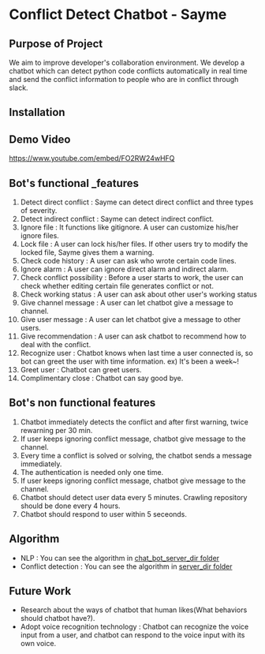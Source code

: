 # Conflict Detect Chatbot - Sayme

## Purpose of Project

We aim to improve developer's collaboration environment. We develop a chatbot which can detect python code conflicts automatically in real time and send the conflict information to people who are in conflict through slack.

## Installation

## Demo Video
https://www.youtube.com/embed/FO2RW24wHFQ<br>

## Bot's functional _features

1.	Detect direct conflict : Sayme can detect direct conflict and three types of severity.
2.	Detect indirect conflict : Sayme can detect indirect conflict.
3.	Ignore file : It functions like gitignore. A user can customize his/her ignore files.
4.	Lock file : A user can lock his/her files. If other users try to modify the locked file, Sayme gives them a warning.
5.	Check code history : A user can ask who wrote certain code lines.
6.	Ignore alarm : A user can ignore direct alarm and indirect alarm.
7.	Check conflict possibility : Before a user starts to work, the user can check whether editing certain file generates conflict or not.
8.	Check working status : A user can ask about other user's working status
9.	Give channel message : A user can let chatbot give a message to channel.
10.	Give user message : A user can let chatbot give a message to other users.
11.	Give recommendation : A user can ask chatbot to recommend how to deal with the conflict.
12.	Recognize user : Chatbot knows when last time a user connected is, so bot can greet the user with time information. ex) It's been a week~!
13.	Greet user : Chatbot can greet users.
14.	Complimentary close : Chatbot can say good bye.

## Bot's non functional features

1. Chatbot immediately detects the conflict and after first warning, twice rewarning per 30 min.
2. If user keeps ignoring conflict message, chatbot give message to the channel.
3. Every time a conflict is solved or solving, the chatbot sends a message immediately.
4. The authentication is needed only one time.
5. If user keeps ignoring conflict message, chatbot give message to the channel.
6. Chatbot should detect user data every 5 minutes. Crawling repository should be done every 4 hours.
7. Chatbot should respond to user within 5 seceonds.

## Algorithm

- NLP : You can see the algorithm in [chat_bot_server_dir folder](https://github.com/UCNLP/conflict-detector/tree/py3_server/chat_bot_server_dir)
- Conflict detection : You can see the algorithm in [server_dir folder](https://github.com/UCNLP/conflict-detector/tree/py3_server/server_dir)

## Future Work

- Research about the ways of chatbot that human likes(What behaviors should chatbot have?).
- Adopt voice recognition technology : Chatbot can recognize the voice input from a user, and chatbot can respond to the voice input with its own voice.
